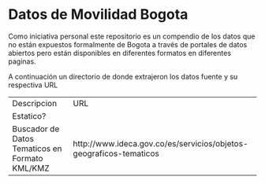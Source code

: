 # Datos de Movilidad Bogota 
Como iniciativa personal este repositorio es un compendio de los datos que no están expuestos formalmente de Bogota a través de portales de datos abiertos pero están disponibles en diferentes formatos en diferentes paginas. 

A continuación un directorio de donde extrajeron los datos fuente y su respectiva URL
<table>
  <tr><td>Descripcion</td><td>URL</tr><td>Estatico?</tr></tr>
   <tr><td>Buscador de Datos Tematicos en Formato KML/KMZ</td><td>http://www.ideca.gov.co/es/servicios/objetos-geograficos-tematicos</tr></tr>
  
</table> 
